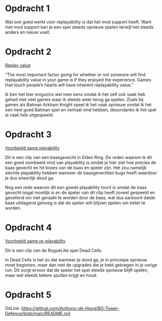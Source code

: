 # Opdracht 1

Wat ook goed werkt voor replayability is dat het mod support heeft.
Want met mod support kan je een spel steeds opnieuw spelen terwijl het steeds anders en nieuw voelt.

# Opdracht 2
[Replay value](https://medium.com/teeny-tiny-game-dev-essays/making-games-with-replayability-in-mind-c23a29cc6d9c) 

"The most important factor going for whether or not someone will find replayability value in your game is if they enjoyed the experience. Games that touch people’s hearts will have inherent replayability value."

Ik ben het hier enigszins wel mee eens omdat ik het zelf ook vaak heb gehad met veel games waar ik steeds weer terug ga spelen. 
Zoals bij games als Batman Arkham Knight speel ik het vaak opnieuw omdat ik het een heel goed Batman spel en verhaal vind hebben, desondanks ik het spel al vaak heb uitgespeeld.

# Opdracht 3
[Voorbeeld game playability](https://youtube.com/clip/UgkxaTl8AJ2UhTBkMU_He_P34e13-foNnH1V?si=ynm3O-VBp25_uLnh)

Dit is een clip van een baasgevecht in Elden Ring.
De reden waarom ik dit een goed voorbeeld vind van playability is omdat je hier ziet hoe precies de baas gevecht en hit boxes van de baas en speler zijn.
Het zou namelijk slechte playability hebben wanneer de baasgevechten bugs heeft waardoor je dus oneerlijk dood ga.

Nog een rede waarom dit een goede playability toont is omdat de baas gevecht nogal moeilijk is en de speler van dit clip heeft zoveel gespeeld en geoefend om niet geraakt te worden door de baas, wat dus aantoont datde baas uitdagend genoeg is dat de speler wilt blijven spelen om beter te worden.

# Opdracht 4
[Voorbeeld game re-playability](https://youtube.com/clip/UgkxA4K_nMayznqtVs0f_hltHdNLQjVHwnt2?si=ILH731VkxxjTy8xg)

Dit is een clip van de RogueLike spel Dead Cells.

In Dead Cells is het zo dat wanneer je dood ga, je in princiepe opnieuw moet beginnen, maar dan met de upgrades die je hebt gekregen in je vorige run.
Dit zorgt ervoor dat de speler het spel steeds opnieuw blijft spelen, maar wel steeds betere spullen krijgt en houd.

# Opdracht 5

GitLink: https://github.com/Anthony-de-Hoog/BO-Tower-Defence/blob/main/README.md

